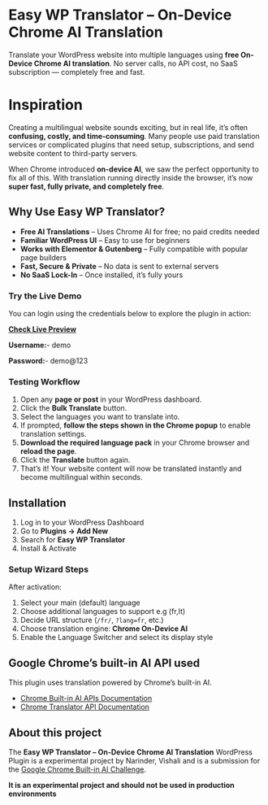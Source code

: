 
# Easy WP Translator – On-Device Chrome AI Translation

Translate your WordPress website into multiple languages using **free On-Device Chrome AI translation**.
No server calls, no API cost, no SaaS subscription — completely free and fast.

# Inspiration 
Creating a multilingual website sounds exciting, but in real life, it’s often **confusing, costly, and time-consuming**. Many people use paid translation services or complicated plugins that need setup, subscriptions, and send website content to third-party servers.

When Chrome introduced **on-device AI**, we saw the perfect opportunity to fix all of this.
With translation running directly inside the browser, it’s now **super fast, fully private, and completely free**.


## Why Use Easy WP Translator?

* **Free AI Translations** – Uses Chrome AI for free; no paid credits needed
* **Familiar WordPress UI** – Easy to use for beginners
* **Works with Elementor & Gutenberg** – Fully compatible with popular page builders
* **Fast, Secure & Private** – No data is sent to external servers
* **No SaaS Lock-In** – Once installed, it’s fully yours


###  Try the Live Demo

You can login using the credentials below to explore the plugin in action:

 [**Check Live Preview**](https://easy-wp-translator.instawp.co/wp-admin)

**Username:**- demo

**Password:**- demo@123



###   Testing Workflow

1. Open any **page or post** in your WordPress dashboard.
2. Click the **Bulk Translate** button.
3. Select the languages you want to translate into.
4. If prompted, **follow the steps shown in the Chrome popup** to enable translation settings.
5. **Download the required language pack** in your Chrome browser and **reload the page**.
6. Click the **Translate** button again.
7. That’s it! Your website content will now be translated instantly and become multilingual within seconds.


## Installation

1. Log in to your WordPress Dashboard
2. Go to **Plugins → Add New**
3. Search for **Easy WP Translator**
4. Install & Activate

### Setup Wizard Steps

After activation:

1. Select your main (default) language
2. Choose additional languages to support e.g (fr,It)
3. Decide URL structure (`/fr/`, `?lang=fr`, etc.)
4. Choose translation engine: **Chrome On-Device AI**
5. Enable the Language Switcher and select its display style

## Google Chrome’s built-in AI API used

This plugin uses translation powered by Chrome’s built-in AI.

* [Chrome Built-in AI APIs Documentation](https://developer.chrome.com/docs/ai/built-in-apis)
* [Chrome Translator API Documentation](https://developer.chrome.com/docs/ai/translator-api)

## About this project

The **Easy WP Translator – On-Device Chrome AI Translation** WordPress Plugin is a experimental project by Narinder, Vishali and is a submission for the [Google Chrome Built-in AI Challenge](https://googlechromeai.devpost.com/).  

**It is an experimental project and should not be used in production environments**



